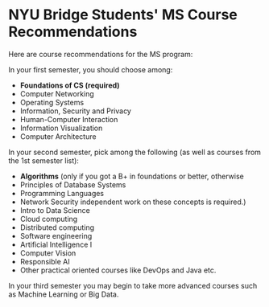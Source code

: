 <html>
    <head>
<!--include head.txt -->
        <title>
            NYU Bridge Students' MS Course Recommendations
        </title>
    </head>

<body>
<!--include logo.txt -->
<!--include menu.txt -->

# NYU Bridge Students' MS Course Recommendations

Here are course recommendations for the MS program:

In your first semester, you should choose among:

-  **Foundations of CS (required)**
-  Computer Networking
-  Operating Systems
-  Information, Security and Privacy
-  Human-Computer Interaction
-  Information Visualization
-  Computer Architecture

In your second semester, pick among the following (as well as courses from the
1st semester list):

-  **Algorithms** (only if you got a B+ in foundations or better, otherwise
-  Principles of Database Systems
- Programming Languages
-  Network Security
independent work on these concepts is required.)
-  Intro to Data Science
-  Cloud computing
-  Distributed computing
-  Software engineering
- Artificial Intelligence I
- Computer Vision 
- Responsible AI 
-  Other practical oriented courses like DevOps and Java etc. 

In your third semester you may begin to take more advanced courses such as
Machine Learning or Big Data.


</body>
</html>
